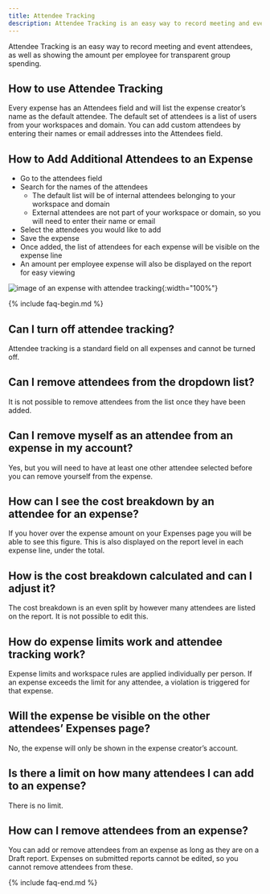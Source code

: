```yaml
---
title: Attendee Tracking
description: Attendee Tracking is an easy way to record meeting and event attendees, as well as showing the amount per employee for transparent group spending.
---
```


Attendee Tracking is an easy way to record meeting and event attendees, as well as showing the amount per employee for transparent group spending.

## How to use Attendee Tracking 
Every expense has an Attendees field and will list the expense creator’s name as the default attendee.  The default set of attendees is a list of users from your workspaces and domain. You can add custom attendees by entering their names or email addresses into the Attendees field.

## How to Add Additional Attendees to an Expense
* Go to the attendees field
* Search for the names of the attendees
    * The default list will be of internal attendees belonging to your workspace and domain
    * External attendees are not part of your workspace or domain, so you will need to enter their name or email 
* Select the attendees you would like to add 
* Save the expense 
* Once added, the list of attendees for each expense will be visible on the expense line
* An amount per employee expense will also be displayed on the report for easy viewing

![image of an expense with attendee tracking]({{site.url}}/assets/images/attendee-tracking.png){:width="100%"}

{% include faq-begin.md %}

## Can I turn off attendee tracking?
Attendee tracking is a standard field on all expenses and cannot be turned off. 

## Can I remove attendees from the dropdown list? 
It is not possible to remove attendees from the list once they have been added. 

## Can I remove myself as an attendee from an expense in my account? 
Yes, but you will need to have at least one other attendee selected before you can remove yourself from the expense. 

## How can I see the cost breakdown by an attendee for an expense? 
If you hover over the expense amount on your Expenses page you will be able to see this figure. This is also displayed on the report level in each expense line, under the total. 

## How is the cost breakdown calculated and can I adjust it?
The cost breakdown is an even split by however many attendees are listed on the report. It is not possible to edit this. 

## How do expense limits work and attendee tracking work?
Expense limits and workspace rules are applied individually per person. If an expense exceeds the limit for any attendee, a violation is triggered for that expense.

## Will the expense be visible on the other attendees’ Expenses page? 
No, the expense will only be shown in the expense creator’s account. 

## Is there a limit on how many attendees I can add to an expense?
There is no limit. 

## How can I remove attendees from an expense?
You can add or remove attendees from an expense as long as they are on a Draft report. Expenses on submitted reports cannot be edited, so you cannot remove attendees from these. 

{% include faq-end.md %}
